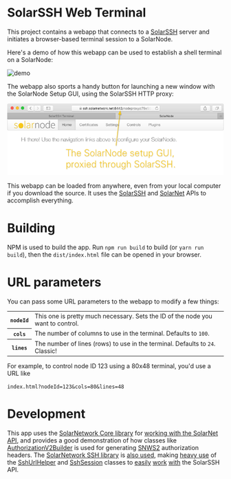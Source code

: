 # SolarSSH Web Terminal

This project contains a webapp that connects to a [SolarSSH][solarssh] server and
initiates a browser-based terminal session to a SolarNode.

Here's a demo of how this webapp can be used to establish a shell terminal on a SolarNode:

![demo](docs/solarssh-demo-shell.gif)

The webapp also sports a handy button for launching a new window with the SolarNode Setup
GUI, using the SolarSSH HTTP proxy:

![httpproxy](docs/solarssh-demo-http-proxy.png)

This webapp can be loaded from anywhere, even from your local computer if you download the
source. It uses the [SolarSSH][solarssh-api] and [SolarNet][solarnet-api] APIs to
accomplish everything.

# Building

NPM is used to build the app. Run `npm run build` to build (or `yarn run build`), then the
`dist/index.html` file can be opened in your browser.

# URL parameters

You can pass some URL parameters to the webapp to modify a few things:

<table>
	<tr>
		<th><code>nodeId</code></th>
		<td>This one is pretty much necessary. Sets the ID of the node you want to control.</td>
	</tr>
	<tr>
		<th><code>cols</code></th>
		<td>The number of columns to use in the terminal. Defaults to <code>100</code>.</td>
	</tr>
	<tr>
		<th><code>lines</code></th>
		<td>The number of lines (rows) to use in the terminal. Defaults to <code>24</code>. Classic!</td>
	</tr>
</table>

For example, to control node ID 123 using a 80x48 terminal, you'd use a URL like

	index.html?nodeId=123&cols=80&lines=48

# Development

This app uses the [SolarNetwork Core library][sn-api-core] for [working with the SolarNet
API][core-api-imports], and provides a good demonstration of how classes like
[AuthorizationV2Builder][auth-builder] is used for generating [SNWS2][snws2] authorization
headers. The [SolarNetwork SSH library][sn-api-ssh] is [also used][ssh-api-imports],
making [heavy use][SshUrlHelper-use] of the [SshUrlHelper][SshUrlHelper] and
[SshSession][SshSession] classes to [easily][ws-auth] [work][term-settings]
[with][sess-json] the SolarSSH API.


  [solarssh]: https://github.com/SolarNetwork/solarnetwork-mysolarnode/tree/develop/solarssh
  [solarssh-api]: https://github.com/SolarNetwork/solarnetwork/wiki/SolarSSH-API
  [solarnet-api]: https://github.com/SolarNetwork/solarnetwork/wiki/API-Developer-Guide
  [sn-api-core]: https://github.com/SolarNetwork/sn-api-core-js
  [sn-api-ssh]: https://github.com/SolarNetwork/sn-api-ssh-js
  [auth-builder]: https://github.com/SolarNetwork/sn-api-core-js/blob/master/src/net/authV2.js
  [d3-request]: https://github.com/d3/d3-request
  [snws2]: https://github.com/SolarNetwork/solarnetwork/wiki/SolarNet-API-authentication-scheme-V2
  [SshUrlHelper]: https://github.com/SolarNetwork/sn-api-ssh-js/blob/master/src/net/sshUrlHelperMixin.js
  [SshSession]: https://github.com/SolarNetwork/sn-api-ssh-js/blob/master/src/domain/sshSession.js
  [core-api-imports]: https://github.com/SolarNetwork/solarnetwork-mysolarnode/blob/17dc55859fcf88f12c77f200641fffaf5335a8e4/solarssh-webterminal/src/solarssh.js#L3-L9
  [ssh-api-imports]: https://github.com/SolarNetwork/solarnetwork-mysolarnode/blob/17dc55859fcf88f12c77f200641fffaf5335a8e4/solarssh-webterminal/src/solarssh.js#L10-L17
  [SshUrlHelper-use]: https://github.com/SolarNetwork/solarnetwork-mysolarnode/blob/17dc55859fcf88f12c77f200641fffaf5335a8e4/solarssh-webterminal/src/solarssh.js#L216-L217
  [ws-auth]: https://github.com/SolarNetwork/solarnetwork-mysolarnode/blob/17dc55859fcf88f12c77f200641fffaf5335a8e4/solarssh-webterminal/src/solarssh.js#L395-L402
  [term-settings]: https://github.com/SolarNetwork/solarnetwork-mysolarnode/blob/17dc55859fcf88f12c77f200641fffaf5335a8e4/solarssh-webterminal/src/solarssh.js#L68
  [sess-json]: https://github.com/SolarNetwork/solarnetwork-mysolarnode/blob/17dc55859fcf88f12c77f200641fffaf5335a8e4/solarssh-webterminal/src/solarssh.js#L109
